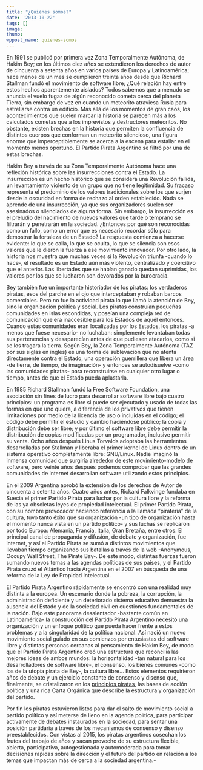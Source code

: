 ```yaml
---
title: "¿Quiénes somos?"
date: '2013-10-22'
tags: []
image: 
thumb: 
wppost_name: quienes-somos
---
```


En 1991 se publicó por primera vez Zona Temporalmente Autónoma, de Hakim Bey; en los últimos diez años se extendieron los derechos de autor de cincuenta a setenta años en varios países de Europa y Latinoamérica; hace menos de un mes se cumplieron treinta años desde que Richard Stallman fundó el movimiento de software libre; ¿Qué relación hay entre estos hechos aparentemente aislados? Todos sabemos que a menudo se anuncia el vuelo fugaz de algún reconocido cometa cerca del planeta Tierra, sin embargo de vez en cuando un meteorito atraviesa Rusia para estrellarse contra un edificio. Más allá de los momentos de gran caos, los acontecimientos que suelen marcar la historia se parecen más a los calculados cometas que a los imprevistos y destructores meteoritos. No obstante, existen brechas en la historia que permiten la confluencia de distintos cuerpos que conforman un meteorito silencioso, una figura enorme que imperceptiblemente se acerca a la escena para estallar en el momento menos oportuno. El Partido Pirata Argentino se filtró por una de estas brechas.

Hakim Bey a través de su Zona Temporalmente Autónoma hace una reflexión histórica sobre las insurrecciones contra el Estado. La insurrección es un hecho histórico que se considera una Revolución fallida, un levantamiento violento de un grupo que no tiene legitimidad. Su fracaso representa el predominio de los valores tradicionales sobre los que surjen desde la oscuridad en forma de rechazo al orden establecido. Nada se aprende de una insurrección, ya que sus organizadores suelen ser asesinados o silenciados de alguna forma. Sin embargo, la insurrección es el preludio del nacimiento de nuevos valores que tarde o temprano se filtrarán y penetrarán en la sociedad. ¿Entonces por qué son reconocidas como un fallo, como un error que es necesario recordar sólo para demostrar la fortaleza de un Estado? La respuesta comienza a hacerse evidente: lo que se calla, lo que se oculta, lo que se silencia son esos valores que le dieron la fuerza a ese movimiento innovador. Por otro lado, la historia nos muestra que muchas veces si la Revolución triunfa -cuando lo hace-, el resultado es un Estado aún más violento, centralizado y coercitivo que el anterior. Las libertades que se habían ganado quedan suprimidas, los valores por los que se lucharon son devorados por la burocracia.

Bey también fue un importante historiador de los piratas: los verdaderos piratas, esos del parche en el ojo que interceptaban y robaban barcos comerciales. Pero no fue la actividad pirata lo que llamó la atención de Bey, sino la organización política y social. Los piratas construían pequeñas comunidades en islas escondidas, y poseían una compleja red de comunicación que era inaccesible para los Estados de aquél entonces. Cuando estas comunidades eran localizadas por los Estados, los piratas -a menos que fuese necesario- no luchaban: simplemente levantaban todas sus pertenencias y desaparecían antes de que pudiesen atacarlos, como si se los tragara la tierra. Según Bey, la Zona Temporalmente Autónoma (TAZ por sus siglas en inglés) es una forma de sublevación que no atenta directamente contra el Estado, una operación guerrillera que libera un área -de tierra, de tiempo, de imaginación- y entonces se autodisuelve -como las comunidades piratas- para reconstruirse en cualquier otro lugar o tiempo, antes de que el Estado pueda aplastarla.

En 1985 Richard Stallman fundó la Free Software Foundation, una asociación sin fines de lucro para desarrollar software libre bajo cuatro principios: un programa es libre si puede ser ejecutado y usado de todas las formas en que uno quiera, a diferencia de los privativos que tienen limitaciones por medio de la licencia de uso o incluidas en el código; el código debe permitir el estudio y cambio haciéndose público; la copia y distribución debe ser libre; y por último el software libre debe permitir la distribución de copias modificadas por un programador, inclusive permitir su venta. Ocho años después Linus Torvalds adoptaba las herramientas desarrolladas por Stallman y liberaba el primer kernel de Linux dentro de un sistema operativo completamente libre: GNU/Linux. Nadie imaginó la inmensa comunidad que surgiría alrededor de este movimiento-modelo de software, pero veinte años después podemos comprobar que las grandes comunidades de internet desarrollan software utilizando estos principios.

En el 2009 Argentina aprobó la extensión de los derechos de Autor de cincuenta a setenta años. Cuatro años antes, Rickard Falkvinge fundaba en Suecia el primer Partido Pirata para luchar por la cultura libre y la reforma de las ya obsoletas leyes de propiedad intelectual. El primer Partido Pirata, con su nombre provocador haciendo referencia a la llamada “piratería” de la cultura, tuvo tanto éxito que su organización -un tipo de organización hasta el momento nunca vista en un partido político- y sus luchas se replicaron por todo Europa: Alemania, Francia, Italia, Gran Bretaña, entre otros. El principal canal de propaganda y difusión, de debate y organización, fue internet, y así el Partido Pirata se sumó a distintos movimientos que llevaban tiempo organizando sus batallas a través de la web -Anonymous, Occupy Wall Street, The Pirate Bay-. De este modo, distintas fuerzas fueron sumando nuevos temas a las agendas políticas de sus países, y el Partido Pirata cruzó el Atlántico hacia Argentina en el 2007 en búsqueda de una reforma de la Ley de Propidad Intelectual.

El Partido Pirata Argentino rápidamente se encontró con una realidad muy distinta a la europea. Un escenario donde la pobreza, la corrupción, la administración deficiente y un deteriorado sistema educativo demuestra la ausencia del Estado y de la sociedad civil en cuestiones fundamentales de la nación. Bajo este panorama desalentador -bastante común en Latinoamérica- la construcción del Partido Pirata Argentino necesitó una organización y un enfoque político que pueda hacer frente a estos problemas y a la singularidad de la política nacional. Así nació un nuevo movimiento social guíado en sus comienzos por entusiastas del software libre y distintas personas cercanas al pensamiento de Hakim Bey, de modo que el Partido Pirata Argentino creó una estructura que reconcilia las mejores ideas de ambos mundos: la horizontalidad -tan natural para los desarrolladores de software libre-, el consenso, los bienes comunes -como los de la utopía pirata de Bey-, la cultura libre… Estos elementos requirieron años de debate y un ejercicio constante de consenso y disenso que, finalmente, se cristalizaron en los <a href="https://partidopirata.com.ar/principios-piratas/">principios piratas</a>, las bases de acción política y una rica Carta Orgánica que describe la estructura y organización del partido.

Por fin los piratas estuvieron listos para dar el salto de movimiento social a partido político y así meterse de lleno en la agenda política, para participar activamente de debates instaurados en la sociedad, para sentar una posición partidaria a través de los mecanismos de consenso y disenso preestablecidos. Con vistas al 2015, los piratas argentinos cosechan los frutos del trabajo de años y sacan provecho de su estructura flexible, abierta, participativa, autogestionada y automoderada para tomar decisiones raṕidas sobre la dirección y el futuro del partido en relación a los temas que impactan más de cerca a la sociedad argentina.-
